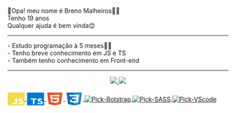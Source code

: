 👋Opa! meu nome é Breno Malheiros🐱‍👤 <br>
Tenho 19 anos <br>
Qualquer ajuda é bem vinda😊
<hr>
- Estudo programação à 5 meses🐱‍🚀 <br>
- Tenho breve conhecimento em JS e TS <br>
- Também tenho conhecimento em Front-end
<hr>
<div align="center">
  <a href="https://github.com/PickBoyy">
  <img height="180em" src="https://github-readme-stats.vercel.app/api?username=pickboyy&show_icons=true&theme=dark&include_all_commits=true&count_private=true"/>
  <img height="180em" src="https://github-readme-stats.vercel.app/api/top-langs/?username=pickboyy&layout=compact&langs_count=7&theme=dark"/>
</div>
<div style="display: inline_block"><br>
  <img align="center" alt="Pick-JS" height="30" width="40" src="https://raw.githubusercontent.com/devicons/devicon/master/icons/javascript/javascript-plain.svg">
  <img align="center" alt="Pick-Ts" height="30" width="40" src="https://raw.githubusercontent.com/devicons/devicon/master/icons/typescript/typescript-plain.svg">
  <img align="center" alt="Pick-HTML" height="30" width="40" src="https://raw.githubusercontent.com/devicons/devicon/master/icons/html5/html5-original.svg">
  <img align="center" alt="Pick-CSS" height="30" width="40" src="https://raw.githubusercontent.com/devicons/devicon/master/icons/css3/css3-original.svg">
  <img align="center" alt="Pick-Botstrap" height="30" width="40" src="https://cdn.jsdelivr.net/gh/devicons/devicon/icons/bootstrap/bootstrap-original.svg">
  <img align="center" alt="Pick-SASS" height="30" width="40" src="https://cdn.jsdelivr.net/gh/devicons/devicon/icons/sass/sass-original.svg">
  <img align="center" alt="Pick-VScode" height="30" width="40" src="https://cdn.jsdelivr.net/gh/devicons/devicon/icons/vscode/vscode-original.svg">
</div>

